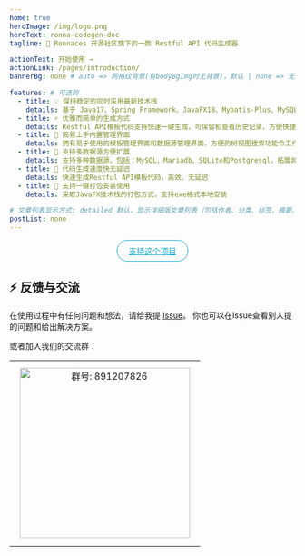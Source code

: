 ```yaml
---
home: true
heroImage: /img/logo.png
heroText: ronna-codegen-doc
tagline: 🚀 Ronnaces 开源社区旗下的一款 Restful API 代码生成器

actionText: 开始使用 →
actionLink: /pages/introduction/
bannerBg: none # auto => 网格纹背景(有bodyBgImg时无背景)，默认 | none => 无 | '大图地址' | background: 自定义背景样式       提示：如发现文本颜色不适应你的背景时可以到palette.styl修改$bannerTextColor变量

features: # 可选的
  - title: 💡 保持稳定的同时采用最新技术栈
    details: 基于 Java17、Spring Framework、JavaFX18、Mybatis-Plus、MySQL、SQLite 等最新技术栈开发
  - title: ⚡️ 优雅而简单的生成方式
    details: Restful API模板代码支持快速一键生成，可保留和查看历史记录，方便快捷
  - title: 🤙 简易上手内置管理界面
    details: 拥有易于使用的模板管理界面和数据源管理界面，方便的树视图搜索功能令工作效率翻倍
  - title: 👋 支持多数据源方便扩展
    details: 支持多种数据源，包括：MySQL、Mariadb、SQLite和Postgresql，拓展非常方便
  - title: 🔩 代码生成速度快无延迟
    details: 快速生成Restful API模板代码，高效，无延迟
  - title: 🔑 支持一键打包安装使用
    details: 采取JavaFX技术栈的打包方式，支持exe格式本地安装

# 文章列表显示方式: detailed 默认，显示详细版文章列表（包括作者、分类、标签、摘要、分页等）| simple => 显示简约版文章列表（仅标题和日期）| none 不显示文章列表
postList: none
---
```

<p align="center">
  <a class="become-sponsor" href="/pages/1b12ed/">支持这个项目</a>
</p>

<style>
.become-sponsor {
  padding: 8px 20px;
  display: inline-block;
  color: #11a8cd;
  border-radius: 30px;
  box-sizing: border-box;
  border: 1px solid #11a8cd;
}
</style>

## ⚡ 反馈与交流

在使用过程中有任何问题和想法，请给我提 [Issue](https://github.com/ronnaces/ronna-codegen/issues)。
你也可以在Issue查看别人提的问题和给出解决方案。

或者加入我们的交流群：

<table>
  <tbody>
    <tr>
      <td align="center" valign="middle">
        <img :src="$withBase('/img/qrcode/QQ.png')" alt="群号: 891207826" class="no-zoom" style="width:300px;margin: 10px;">
      </td>
    </tr>
  </tbody>
</table>